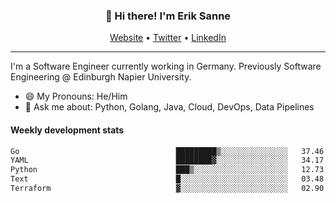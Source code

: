 <h3 align="center">👋 Hi there! I'm Erik Sanne</h3>
<p align="center">
  <a href="https://eriksanne.com">Website</a> •
  <a href="https://twitter.com/ErikKonradSanne">Twitter</a> •
  <a href="https://www.linkedin.com/in/eriksanne/">LinkedIn</a>
</p>

---
I'm a Software Engineer currently working in Germany. Previously Software Engineering @ Edinburgh Napier University.

- 😄 My Pronouns: He/Him
- 💬 Ask me about: Python, Golang, Java, Cloud, DevOps, Data Pipelines

<h4>Weekly development stats</h4>
<!--START_SECTION:waka-->

```txt
Go                                   █████████▒░░░░░░░░░░░░░░░   37.46 %
YAML                                 ████████▓░░░░░░░░░░░░░░░░   34.17 %
Python                               ███▒░░░░░░░░░░░░░░░░░░░░░   12.73 %
Text                                 █░░░░░░░░░░░░░░░░░░░░░░░░   03.48 %
Terraform                            ▓░░░░░░░░░░░░░░░░░░░░░░░░   02.90 %
```

<!--END_SECTION:waka-->
